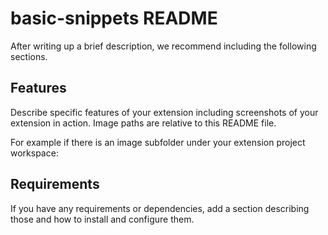 # basic-snippets README

After writing up a brief description, we recommend including the following sections.

## Features

Describe specific features of your extension including screenshots of your extension in action. Image paths are relative to this README file.

For example if there is an image subfolder under your extension project workspace:


## Requirements

If you have any requirements or dependencies, add a section describing those and how to install and configure them.

